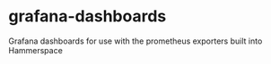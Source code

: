 # grafana-dashboards
Grafana dashboards for use with the prometheus exporters built into Hammerspace
